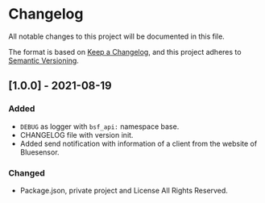 # Changelog

All notable changes to this project will be documented in this file.

The format is based on [Keep a Changelog](https://keepachangelog.com/en/1.0.0/),
and this project adheres to [Semantic Versioning](https://semver.org/spec/v2.0.0.html).


## [1.0.0] - 2021-08-19

### Added

- `DEBUG` as logger with `bsf_api:` namespace base.
- CHANGELOG file with version init.
- Added send notification with information of a client from the website of Bluesensor.

### Changed

- Package.json, private project and License All Rights Reserved.
